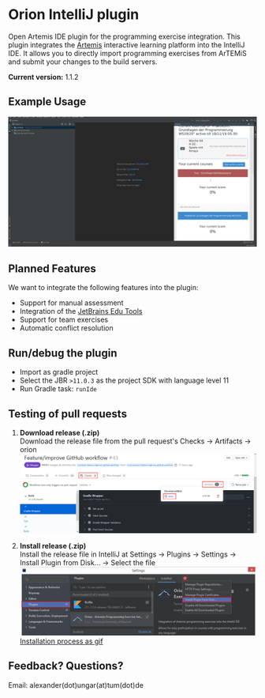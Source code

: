 
# Orion IntelliJ plugin

Open Artemis IDE plugin for the programming exercise integration.
This plugin integrates the [Artemis](https://github.com/ls1intum/Artemis) interactive learning platform into the IntelliJ IDE.
It allows you to directly import programming exercises from ArTEMiS and submit your changes to the build servers.

**Current version:** 1.1.2

## Example Usage
![](.github/media/orion_workflow.gif)

## Planned Features
We want to integrate the following features into the plugin:

- Support for manual assessment  
- Integration of the  [JetBrains Edu Tools](https://plugins.jetbrains.com/plugin/10081-edutools)
- Support for team exercises
- Automatic conflict resolution

## Run/debug the plugin

- Import as gradle project
- Select the JBR `>11.0.3` as the project SDK with language level 11
- Run Gradle task: `runIde`

## Testing of pull requests

1. **Download release (.zip)**  
  Download the release file from the pull request's Checks &rarr; Artifacts &rarr; orion
![](.github/media/download_release.png)

2. **Install release (.zip)**  
  Install the release file in IntelliJ at Settings &rarr; Plugins &rarr; Settings &rarr; Install Plugin from Disk... &rarr; Select the file
![](.github/media/install_release.png)
   [Installation process as gif](.github/media/orion_installation.gif)

## Feedback? Questions?
Email: alexander(dot)ungar(at)tum(dot)de